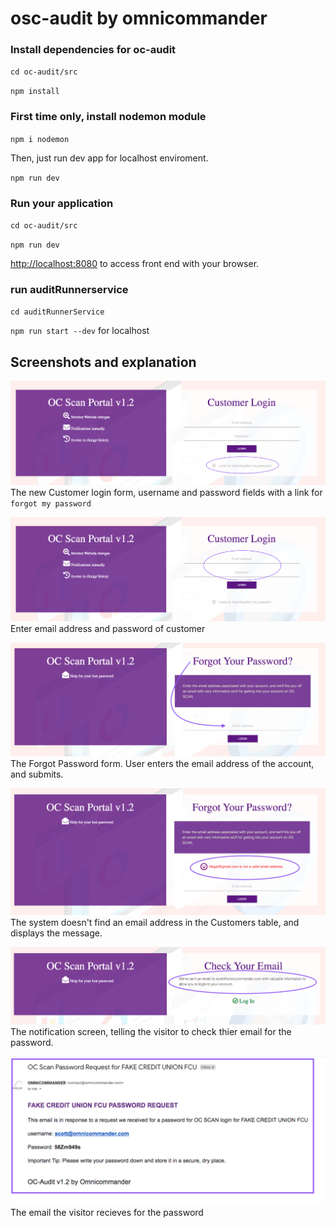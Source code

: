 # osc-audit by omnicommander

### Install dependencies for oc-audit
`cd oc-audit/src `

`npm install`

### First time only, install nodemon module
`npm i nodemon`

Then, just run dev app for localhost enviroment.

`npm run dev`

### Run your application

`cd oc-audit/src`

`npm run dev`

[http://localhost:8080](http://localhost:8080) to access front end with your browser.

### run auditRunnerservice

`cd auditRunnerService`

`npm run start --dev` for localhost

## Screenshots and explanation

![alt screenshot](screenshots/sc-login.1.png)
The new Customer login form, username and password fields with a link for `forgot my password`

![alt screenshot](screenshots/sc-login.2.png)
Enter email address and password of customer

![alt screenshot](screenshots/sc-login.3.png)
The Forgot Password form. User enters the email address of the account, and submits.

![alt screenshot](screenshots/sc-login.4.png)
The system doesn't find an email address in the Customers table, and displays the message.

![alt screenshot](screenshots/sc-login.5.png)
The notification screen, telling the visitor to check thier email for the password.

![alt screenshot](screenshots/sc-login.6.png)
The email the visitor recieves for the password 

